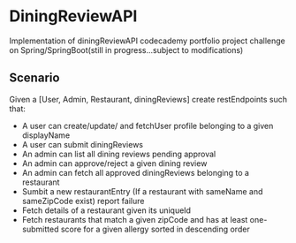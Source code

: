 # DiningReviewAPI
Implementation of diningReviewAPI codecademy portfolio project challenge on Spring/SpringBoot(still in progress...subject to modifications)

## Scenario
Given a [User, Admin, Restaurant, diningReviews] create restEndpoints such that:
- A user can create/update/ and fetchUser profile belonging to a given displayName
- A user can submit diningReviews
- An admin can list all dining reviews pending approval
- An admin can approve/reject a given dining review
- An admin can fetch all approved diningReviews belonging to a restaurant
- Sumbit a new restaurantEntry (If a restaurant with sameName and sameZipCode exist) report failure
- Fetch details of a restaurant given its uniqueId
- Fetch restaurants that match a given zipCode and has at least one-submitted score for a given allergy sorted in
  descending order
